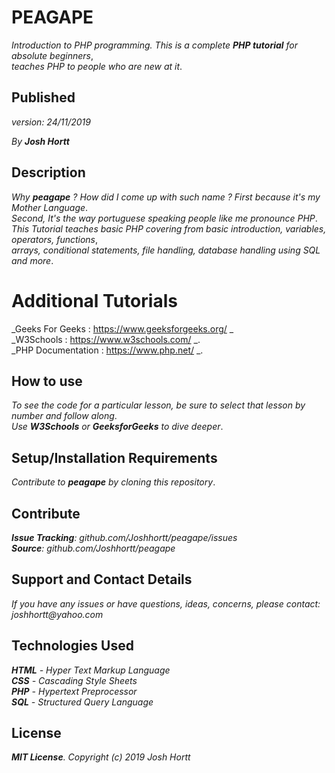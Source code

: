 # PEAGAPE

_Introduction to PHP programming. This is a complete **PHP tutorial** for absolute beginners_,<br/>
_teaches PHP to people who are new at it_.

## Published
_version: 24/11/2019_<br/>

_By **Josh Hortt**_

## Description

_Why **peagape** ? How did I come up with such name ? First because it's my Mother Language_.<br/>
_Second, It's the way portuguese speaking people like me pronounce PHP_.<br/>
_This Tutorial teaches basic PHP covering from basic introduction, variables, operators, functions_,<br/>
_arrays, conditional statements, file handling, database handling using SQL and more_.

# Additional Tutorials

_Geeks For Geeks : https://www.geeksforgeeks.org/ _<br/>
_W3Schools : https://www.w3schools.com/ _.<br/>
_PHP Documentation : https://www.php.net/ _.


## How to use
_To see the code for a particular lesson, be sure to select that lesson by number and follow along_.<br/>
_Use **W3Schools** or **GeeksforGeeks** to dive deeper_.

## Setup/Installation Requirements

_Contribute to **peagape** by cloning this repository_.

## Contribute

_**Issue Tracking**: github.com/Joshhortt/peagape/issues_<br/>
_**Source**: github.com/Joshhortt/peagape_

## Support and Contact Details

_If you have any issues or have questions, ideas, concerns, please contact: joshhortt@yahoo.com_

## Technologies Used

_**HTML** - Hyper Text Markup Language_<br/>
_**CSS** - Cascading Style Sheets_<br/>
_**PHP** - Hypertext Preprocessor_</br>
_**SQL** - Structured Query Language_

## License

_**MIT License**. Copyright (c) 2019 Josh Hortt_